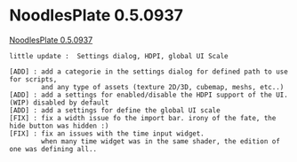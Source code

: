NoodlesPlate 0.5.0937
=============

[NoodlesPlate 0.5.0937](https://github.com/aiekick/NoodlesPlate/releases/tag/v0.5.937)

```
little update :  Settings dialog, HDPI, global UI Scale

[ADD] : add a categorie in the settings dialog for defined path to use for scripts, 
        and any type of assets (texture 2D/3D, cubemap, meshs, etc..)
[ADD] : add a settings for enabled/disable the HDPI support of the UI. (WIP) disabled by default
[ADD] : add a settings for define the global UI scale
[FIX] : fix a width issue fo the import bar. irony of the fate, the hide button was hidden :)
[FIX] : fix an issues with the time input widget. 
        when many time widget was in the same shader, the edition of one was defining all.. 
```
